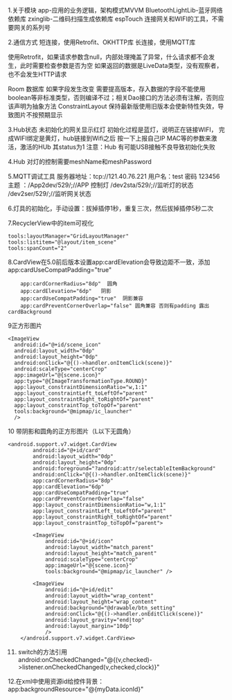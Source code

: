 
1.关于模块 
  app-应用的业务逻辑，架构模式MVVM
  BluetoothLightLib-蓝牙网络依赖库
  zxinglib-二维码扫描生成依赖库
  espTouch 连接网关和WIFI的工具，不需要网关的系列号

2.通信方式
  短连接，使用Retrofit、OKHTTP库
  长连接，使用MQTT库  
  
  使用Retrofit，如果请求参数含null，内部处理掩盖了异常，什么请求都不会发生，此时需要检查参数是否为空
  如果返回的数据是LiveData类型，没有观察者，也不会发生HTTP请求

Room 数据库  如果字段发生改变 需要提高版本，存入数据的字段不能使用boolean等非标准类型，否则编译不过；相关Dao接口的方法必须有注解，否则应该声明为抽象方法
ConstraintLayout 保持最新版使用旧版本会使新特性失效，导致图片不按预期显示

3.Hub状态
 未初始化的网关显示红灯
 初始化过程是蓝灯，说明正在链接WIFI，
 完成WIFI绑定是黄灯，hub链接到Wifi之后 按一下上报自己IP MAC等的参数来激活，激活的HUb 其status为1
 注意：Hub 有可能USB接触不良导致初始化失败

4.Hub 对灯的控制需要meshName和meshPassword

5.MQTT调试工具
    服务器地址：tcp://121.40.76.221
    用户名：test 密码 123456
    主题 ：/App2dev/529/;//APP 控制灯
           /dev2sta/529/;//监听灯的状态
           /dev2ser/529/;//监听网关状态
           
6.灯具的初始化，手动设置：拔掉插停1秒，重复三次，然后拔掉插停5秒二次

7.RecyclerView中的item可视化

    tools:layoutManager="GridLayoutManager"
    tools:listitem="@layout/item_scene"
    tools:spanCount="2"

8.CardView在5.0前后版本设置app:cardElevation会导致边距不一致，添加app:cardUseCompatPadding="true"

        app:cardCornerRadius="8dp"  圆角
        app:cardElevation="6dp"   阴影
        app:cardUseCompatPadding="true"  阴影兼容
        app:cardPreventCornerOverlap="false" 圆角兼容 否则有padding 露出cardBackground
        
9正方形图片 

    <ImageView
      android:id="@+id/scene_icon"
      android:layout_width="0dp"
      android:layout_height="0dp"
      android:onClick="@{()->handler.onItemClick(scene)}"
      android:scaleType="centerCrop"
      app:imageUrl="@{scene.icon}"
      app:type="@{ImageTransformationType.ROUND}"
      app:layout_constraintDimensionRatio="w,1:1"
      app:layout_constraintLeft_toLeftOf="parent"
      app:layout_constraintRight_toRightOf="parent"
      app:layout_constraintTop_toTopOf="parent"
      tools:background="@mipmap/ic_launcher"
      />
   10 带阴影和圆角的正方形图片（L以下无圆角）
      
    <android.support.v7.widget.CardView
            android:id="@+id/card"
            android:layout_width="0dp"
            android:layout_height="0dp"
            android:foreground="?android:attr/selectableItemBackground"
            android:onClick="@{()->handler.onItemClick(scene)}"
            app:cardCornerRadius="8dp"
            app:cardElevation="6dp"
            app:cardUseCompatPadding="true"
            app:cardPreventCornerOverlap="false"
            app:layout_constraintDimensionRatio="w,1:1"
            app:layout_constraintLeft_toLeftOf="parent"
            app:layout_constraintRight_toRightOf="parent"
            app:layout_constraintTop_toTopOf="parent">

            <ImageView
                android:id="@+id/icon"
                android:layout_width="match_parent"
                android:layout_height="match_parent"
                android:scaleType="centerCrop"
                app:imageUrl="@{scene.icon}"
                tools:background="@mipmap/ic_launcher" />

            <ImageView
                android:id="@+id/edit"
                android:layout_width="wrap_content"
                android:layout_height="wrap_content"
                android:background="@drawable/btn_setting"
                android:onClick="@{()->handler.onEditClick(scene)}"
                android:layout_gravity="end|top"
                android:layout_margin="10dp"
                />
        </android.support.v7.widget.CardView>
        
        
 11. switch的方法引用          
 android:onCheckedChanged="@{(v,checked)->listener.onCheckedChanged(v,checked,clock)}"

12.在xml中使用资源id给控件背景：app:backgroundResource="@{myData.iconId}"

